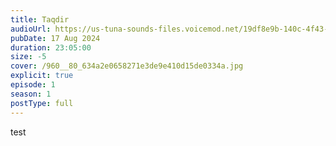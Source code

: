 ```yaml
---
title: Taqdir
audioUrl: https://us-tuna-sounds-files.voicemod.net/19df8e9b-140c-4f43-8c0e-09c162821765-1658350707858.mp3
pubDate: 17 Aug 2024
duration: 23:05:00
size: -5
cover: /960__80_634a2e0658271e3de9e410d15de0334a.jpg
explicit: true
episode: 1
season: 1
postType: full
---
```

test